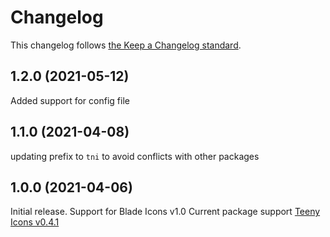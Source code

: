 # Changelog

This changelog follows [the Keep a Changelog standard](https://keepachangelog.com).

## 1.2.0 (2021-05-12)
Added support for config file

## 1.1.0 (2021-04-08)
updating prefix to `tni` to avoid conflicts with other packages

## 1.0.0 (2021-04-06)

Initial release.
Support for Blade Icons v1.0
Current package support [Teeny Icons v0.4.1](https://github.com/teenyicons/teenyicons/releases/tag/v0.4.1)
